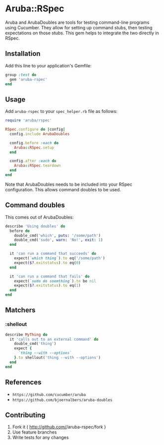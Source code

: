 Aruba::RSpec
============

Aruba and ArubaDoubles are tools for testing command-line programs using
Cucumber. They allow for setting up command stubs, then testing
expectations on those stubs. This gem helps to integrate the two
directly in RSpec.

## Installation

Add this line to your application's Gemfile:

```ruby
group :test do
  gem 'aruba-rspec'
end
```

## Usage

Add `aruba-rspec` to your `spec_helper.rb` file as follows:

```ruby
require 'aruba/rspec'

RSpec.configure do |config|
  config.include ArubaDoubles

  config.before :each do
    Aruba::RSpec.setup
  end

  config.after :each do
    Aruba::RSpec.teardown
  end
end
```

Note that ArubaDoubles needs to be included into your RSpec
configuration. This allows command doubles to be used.

## Command doubles

This comes out of ArubaDoubles:

```ruby
describe 'Using doubles' do
  before do
    double_cmd('which', puts: '/some/path')
    double_cmd('sudo', warn: 'No!', exit: 1)
  end

  it 'can run a command that succeeds' do
    expect(`which thing`).to eq('/some/path')
    expect($?.exitstatus).to eq(0)
  end

  it 'can run a command that fails' do
    expect(`sudo do soemthing`).to be nil
    expect($?.exitstatus).to eq(1)
  end
end
```

## Matchers

### :shellout

```ruby
describe MyThing do
  it 'calls out to an external command' do
    double_cmd('thing')
    expect {
	  `thing --with --options`
    }.to shellout('thing --with --options')
  end
end
```

## References

* `https://github.com/cucumber/aruba`
* `https://github.com/bjoernalbers/aruba-doubles`

## Contributing

1. Fork it ( http://github.com/<my-github-username>/aruba-rspec/fork )
2. Use feature branches
3. Write tests for any changes

